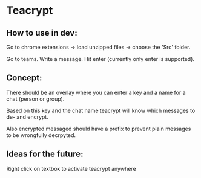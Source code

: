 # Teacrypt

## How to use in dev:

Go to chrome extensions -> load unzipped files -> choose the 'Src' folder.

Go to teams. Write a message. Hit enter (currently only enter is supported).

## Concept:

There should be an overlay where you can enter a key and a name for a chat (person or group).

Based on this key and the chat name teacrypt will know which messages to de- and encrypt.

Also encrypted messaged should have a prefix to prevent plain messages to be wrongfully decrpyted.


## Ideas for the future:


Right click on textbox to activate teacrypt anywhere 
